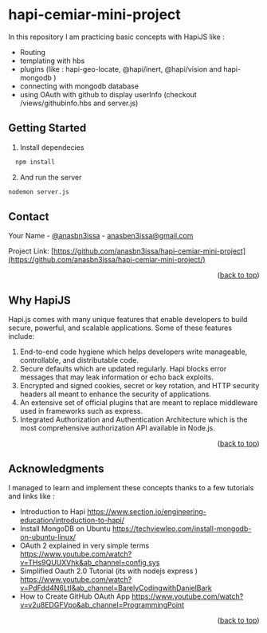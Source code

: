 # hapi-cemiar-mini-project
<div id="top"></div>

In this repository I am practicing basic concepts with HapiJS like : 
- Routing 
- templating with hbs 
- plugins (like : hapi-geo-locate, @hapi/inert, @hapi/vision and hapi-mongodb ) 
- connecting with mongodb database
- using OAuth with github to display userInfo (checkout /views/githubinfo.hbs and server.js)

## Getting Started

1. Install dependecies 
```sh
  npm install
  ```
2. And run the server
  ```sh
  nodemon server.js
  ```
<!-- CONTACT -->
## Contact

Your Name - [@anasbn3issa](https://twitter.com/anasbn3issa) - anasben3issa@gmail.com

Project Link: [https://github.com/anasbn3issa/hapi-cemiar-mini-project](https://github.com/anasbn3issa/hapi-cemiar-mini-project/)

<p align="right">(<a href="#top">back to top</a>)</p>

## Why HapiJS 
Hapi.js comes with many unique features that enable developers to build secure, powerful, and scalable applications. Some of these features include:

1. End-to-end code hygiene which helps developers write manageable, controllable, and distributable code.
2. Secure defaults which are updated regularly. Hapi blocks error messages that may leak information or echo back exploits.
3. Encrypted and signed cookies, secret or key rotation, and HTTP security headers all meant to enhance the security of applications.
4. An extensive set of official plugins that are meant to replace middleware used in frameworks such as express.
5. Integrated Authorization and Authentication Architecture which is the most comprehensive authorization API available in Node.js.

<p align="right">(<a href="#top">back to top</a>)</p>


<!-- ACKNOWLEDGMENTS -->
## Acknowledgments

I managed to learn and implement these concepts thanks to a few tutorials and links like : 

* Introduction to Hapi https://www.section.io/engineering-education/introduction-to-hapi/
* Install MongoDB on Ubuntu https://techviewleo.com/install-mongodb-on-ubuntu-linux/
* OAuth 2 explained in very simple terms https://www.youtube.com/watch?v=THs9QUUXVhk&ab_channel=config.sys
* Simplified Oauth 2.0 Tutorial (its with nodejs express ) https://www.youtube.com/watch?v=PdFdd4N6LtI&ab_channel=BarelyCodingwithDanielBark
* How to Create GitHub OAuth App https://www.youtube.com/watch?v=v2u8EDGFVpo&ab_channel=ProgrammingPoint

<p align="right">(<a href="#top">back to top</a>)</p>
